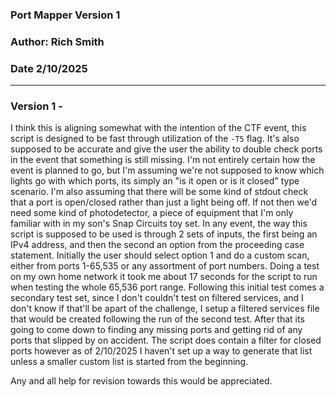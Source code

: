 ### Port Mapper Version 1
### Author: Rich Smith
### Date 2/10/2025

----------------------------------------------------------------------------------------------------------------------------------------

### Version 1 - 
  I think this is aligning somewhat with the intention of the CTF event, this script is designed to be fast through utilization
  of the `-T5` flag. It's also supposed to be accurate and give the user the ability to double check ports in the event that something
  is still missing. I'm not entirely certain how the event is planned to go, but I'm assuming we're not supposed to know which lights
  go with which ports, its simply an "is it open or is it closed" type scenario. I'm also assuming that there will be some kind of 
  stdout check that a port is open/closed rather than just a light being off. If not then we'd need some kind of photodetector, a piece
  of equipment that I'm only familiar with in my son's Snap Circuits toy set. In any event, the way this script is supposed to be used
  is through 2 sets of inputs, the first being an IPv4 address, and then the second an option from the proceeding case statement.
  Initially the user should select option 1 and do a custom scan, either from ports 1-65,535 or any assortment of port numbers. Doing a
  test on my own home network it took me about 17 seconds for the script to run when testing the whole 65,536 port range. Following this
  initial test comes a secondary test set, since I don't couldn't test on filtered services, and I don't know if that'll be apart of the
  challenge, I setup a filtered services file that would be created following the run of the second test. After that its going to come
  down to finding any missing ports and getting rid of any ports that slipped by on accident. The script does contain a filter for closed
  ports however as of 2/10/2025 I haven't set up a way to generate that list unless a smaller custom list is started from the beginning.

Any and all help for revision towards this would be appreciated.

